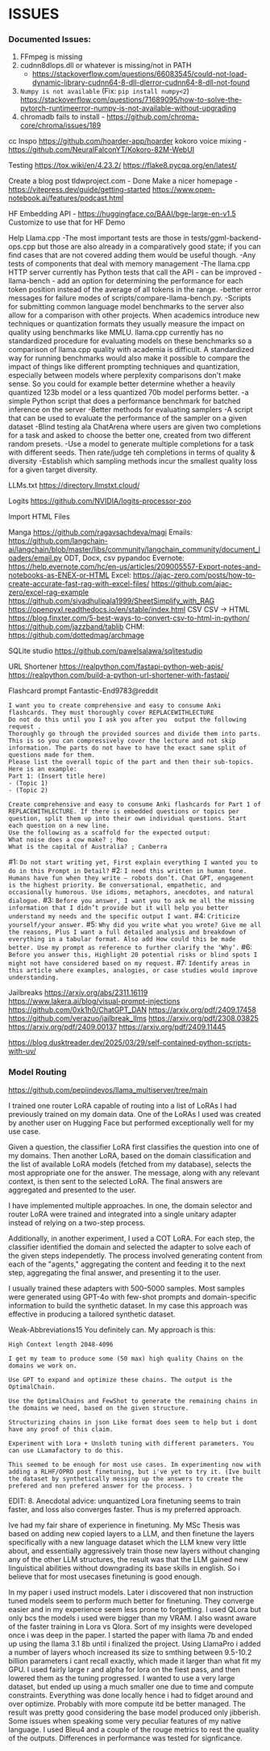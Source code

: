 # ISSUES

### Documented Issues:
1. FFmpeg is missing
2. cudnn8dlops.dll or whatever is missing/not in PATH
   * https://stackoverflow.com/questions/66083545/could-not-load-dynamic-library-cudnn64-8-dll-dlerror-cudnn64-8-dll-not-found
3. `Numpy is not available` (Fix: `pip install numpy<2`) https://stackoverflow.com/questions/71689095/how-to-solve-the-pytorch-runtimeerror-numpy-is-not-available-without-upgrading
4. chromadb fails to install - https://github.com/chroma-core/chroma/issues/189


cc
Inspo
    https://github.com/hoarder-app/hoarder
    kokoro voice mixing - https://github.com/NeuralFalconYT/Kokoro-82M-WebUI

Testing
    https://tox.wiki/en/4.23.2/
    https://flake8.pycqa.org/en/latest/


Create a blog post
    tldwproject.com - Done
    Make a nicer homepage - https://vitepress.dev/guide/getting-started
    https://www.open-notebook.ai/features/podcast.html

HF Embedding API - https://huggingface.co/BAAI/bge-large-en-v1.5
    Customize to use that for HF Demo

Help Llama.cpp
    -The most important tests are those in tests/ggml-backend-ops.cpp but those are also already in a comparatively good state; if you can find cases that are not covered adding them would be useful though.
    -Any tests of components that deal with memory management
    -The llama.cpp HTTP server currently has Python tests that call the API - can be improved
    -llama-bench - add an option for determining the performance for each token position instead of the average of all tokens in the range.
    -better error messages for failure modes of scripts/compare-llama-bench.py.
    -Scripts for submitting common language model benchmarks to the server also allow for a comparison with other projects.
        When academics introduce new techniques or quantization formats they usually measure the impact on quality using benchmarks like MMLU.
        llama.cpp currently has no standardized procedure for evaluating models on these benchmarks so a comparison of llama.cpp quality with academia is difficult.
        A standardized way for running benchmarks would also make it possible to compare the impact of things like different prompting techniques and quantization, especially between models where perplexity comparisons don't make sense.
        So you could for example better determine whether a heavily quantized 123b model or a less quantized 70b model performs better.
    -a simple Python script that does a performance benchmark for batched inference on the server
    -Better methods for evaluating samplers
        -A script that can be used to evaluate the performance of the sampler on a given dataset
        -Blind testing ala ChatArena where users are given two completions for a task and asked to choose the better one, created from two different random presets.
        -Use a model to generate multiple completions for a task with different seeds. Then rate/judge teh completions in terms of quality & diversity
        -Establish which sampling methods incur the smallest quality loss for a given target diversity.


LLMs.txt
    https://directory.llmstxt.cloud/


Logits
    https://github.com/NVIDIA/logits-processor-zoo



Import HTML Files
    
Manga
https://github.com/ragavsachdeva/magi
Emails:
https://github.com/langchain-ai/langchain/blob/master/libs/community/langchain_community/document_loaders/email.py
ODT, Docx, csv
    pypandoc
Evernote:
    https://help.evernote.com/hc/en-us/articles/209005557-Export-notes-and-notebooks-as-ENEX-or-HTML
Excel:
    https://ajac-zero.com/posts/how-to-create-accurate-fast-rag-with-excel-files/
    https://github.com/ajac-zero/excel-rag-example
    https://github.com/sivadhulipala1999/SheetSimplify_with_RAG
    https://openpyxl.readthedocs.io/en/stable/index.html
CSV
    CSV -> HTML https://blog.finxter.com/5-best-ways-to-convert-csv-to-html-in-python/
    https://github.com/jazzband/tablib
CHM:
    https://github.com/dottedmag/archmage


SQLite studio
    https://github.com/pawelsalawa/sqlitestudio


URL Shortener
    https://realpython.com/fastapi-python-web-apis/
    https://realpython.com/build-a-python-url-shortener-with-fastapi/



Flashcard prompt
Fantastic-End9783@reddit
```
I want you to create comprehensive and easy to consume Anki flashcards. They must thoroughly cover REPLACEWITHLECTURE
Do not do this until you I ask you after you  output the following request .
Thoroughly go through the provided sources and divide them into parts. This is so you can compressively cover the lecture and not skip information. The parts do not have to have the exact same split of questions made for them.
Please list the overall topic of the part and then their sub-topics.
Here is an example:
Part 1: (Insert title here)
- (Topic 1)
- (Topic 2)
```
```
Create comprehensive and easy to consume Anki flashcards for Part 1 of REPLACEWITHLECTURE. If there is embedded questions or topics per question, split them up into their own individual questions. Start each question on a new line. 
Use the following as a scaffold for the expected output:
What noise does a cow make? ; Moo
What is the capital of Australia? ; Canberra
```


#1: `Do not start writing yet, First explain everything I wanted you to do in this Prompt in Detail?`
#2: `I need this written in human tone. Humans have fun when they write — robots don’t. Chat GPT, engagement is the highest priority. Be conversational, empathetic, and occasionally humorous. Use idioms, metaphors, anecdotes, and natural dialogue.`
#3: `Before you answer, I want you to ask me all the missing information that I didn’t provide but it will help you better understand my needs and the specific output I want.`
#4: `Criticize yourself/your answer.`
#5: `Why did you write what you wrote? Give me all the reasons, Plus I want a full detailed analysis and breakdown of everything in a tabular format. Also add How could this be made better. Use my prompt as reference to further clarify the ‘Why’.`
#6: `Before you answer this, Highlight 20 potential risks or blind spots I might not have considered based on my request.`
#7: `Identify areas in this article where examples, analogies, or case studies would improve understanding.`


Jailbreaks
    https://arxiv.org/abs/2311.16119
    https://www.lakera.ai/blog/visual-prompt-injections
    https://github.com/0xk1h0/ChatGPT_DAN
    https://arxiv.org/pdf/2409.17458
    https://github.com/verazuo/jailbreak_llms
    https://arxiv.org/pdf/2308.03825
    https://arxiv.org/pdf/2409.00137
    https://arxiv.org/pdf/2409.11445


https://blog.dusktreader.dev/2025/03/29/self-contained-python-scripts-with-uv/




### Model Routing
https://github.com/pepijndevos/llama_multiserver/tree/main


I trained one router LoRA capable of routing into a list of LoRAs I had previously trained on my domain data. One of the LoRAs I used was created by another user on Hugging Face but performed exceptionally well for my use case.

Given a question, the classifier LoRA first classifies the question into one of my domains. Then another LoRA, based on the domain classification and the list of available LoRA models (fetched from my database), selects the most appropriate one for the answer. The message, along with any relevant context, is then sent to the selected LoRA. The final answers are aggregated and presented to the user.

I have implemented multiple approaches. In one, the domain selector and router LoRA were trained and integrated into a single unitary adapter instead of relying on a two-step process.

Additionally, in another experiment, I used a COT LoRA. For each step, the classifier identified the domain and selected the adapter to solve each of the given steps independetly. The process involved generating content from each of the "agents," aggregating the content and feeding it to the next step, aggregating the final answer, and presenting it to the user.

I usually trained these adapters with 500–5000 samples. Most samples were generated using GPT-4o with few-shot prompts and domain-specific information to build the synthetic dataset. In my case this approach was effective in producing a tailored synthetic dataset.

Weak-Abbreviations15
You definitely can.
My approach is this:

    High Context length 2048-4096

    I get my team to produce some (50 max) high quality Chains on the domains we work on.

    Use GPT to expand and optimize these chains. The output is the OptimalChain.

    Use the OptimalChains and FewShot to generate the remaining chains in the domains we need, based on the given structure.

    Structurizing chains in json Like format does seem to help but i dont have any proof of this claim.

    Experiment with Lora + Unsloth tuning with different parameters. You can use LLamafactory to do this.

    This seemed to be enough for most use cases. Im experimenting now with adding a RLHF/OPRO post finetuning, but i've yet to try it. (Ive built the dataset by synthetically messing up the answers to create the prefered and non prefered answer for the process. )

EDIT: 8. Anecdotal advice: unquantized Lora finetuning seems to train faster, and loss also converges faster. Thus is my preferred approach.

Ive had my fair share of experience in finetuning. My MSc Thesis was based on adding new copied layers to a LLM, and then finetune the layers specifically with a new language dataset which the LLM knew very little about, and essentially aggressively train those new layers without changing any of the other LLM structures, the result was that the LLM gained new linguistical abilities without downgrading its base skills in english. So i believe that for most usecases finetuning is good enough.


In my paper i used instruct models. Later i discovered that non instruction tuned models seem to perform much better for finetuning. They converge easier and in my experience seem less prone to forgetting. I used QLora but only bcs the models i used were bigger than my VRAM. I also wasnt aware of the faster training in Lora vs Qlora. Sort of my insights were developed once i was deep in the paper. I started the paper with llama 7b and ended up using the llama 3.1 8b until i finalized the project. Using LlamaPro i added a number of layers whoch increased its size to smthing between 9.5-10.2 billion parameters i cant recall exactly, which made it larger than what fit my GPU. I used fairly large r and alpha for lora on the fiest pass, and then lowered them as the tuning progressed. I wanted to use a very large dataset, but ended up using a much smaller one due to time and compute constraints. Everything was done locally hence i had to fidget around and over optimize. Probably with more compute itd be better managed. The result was pretty good considering the base model produced only jibberish. Some issues when speaking some very peculiar features of my native language. I used Bleu4 and a couple of the rouge metrics to rest the quality of the outputs. Differences in performance was tested for signficance.
